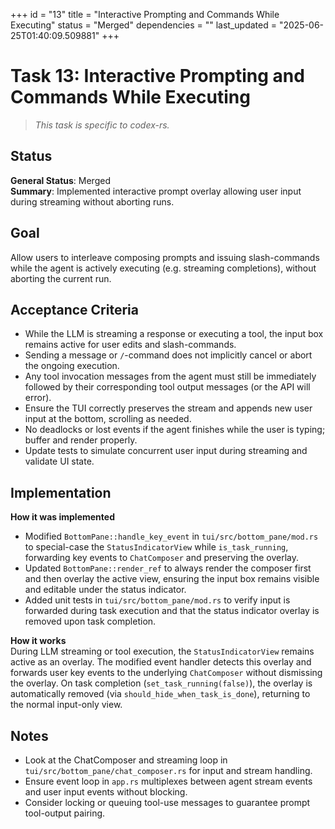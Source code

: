 +++
id = "13"
title = "Interactive Prompting and Commands While Executing"
status = "Merged"
dependencies = ""
last_updated = "2025-06-25T01:40:09.509881"
+++

# Task 13: Interactive Prompting and Commands While Executing

> *This task is specific to codex-rs.*

## Status

**General Status**: Merged  
**Summary**: Implemented interactive prompt overlay allowing user input during streaming without aborting runs.

## Goal

Allow users to interleave composing prompts and issuing slash-commands while the agent is actively executing (e.g. streaming completions), without aborting the current run.

## Acceptance Criteria

- While the LLM is streaming a response or executing a tool, the input box remains active for user edits and slash-commands.
- Sending a message or `/`-command does not implicitly cancel or abort the ongoing execution.
- Any tool invocation messages from the agent must still be immediately followed by their corresponding tool output messages (or the API will error).
- Ensure the TUI correctly preserves the stream and appends new user input at the bottom, scrolling as needed.
- No deadlocks or lost events if the agent finishes while the user is typing; buffer and render properly.
- Update tests to simulate concurrent user input during streaming and validate UI state.

## Implementation

**How it was implemented**  
- Modified `BottomPane::handle_key_event` in `tui/src/bottom_pane/mod.rs` to special-case the `StatusIndicatorView` while `is_task_running`, forwarding key events to `ChatComposer` and preserving the overlay.
- Updated `BottomPane::render_ref` to always render the composer first and then overlay the active view, ensuring the input box remains visible and editable under the status indicator.
- Added unit tests in `tui/src/bottom_pane/mod.rs` to verify input is forwarded during task execution and that the status indicator overlay is removed upon task completion.

**How it works**  
During LLM streaming or tool execution, the `StatusIndicatorView` remains active as an overlay. The modified event handler detects this overlay and forwards user key events to the underlying `ChatComposer` without dismissing the overlay. On task completion (`set_task_running(false)`), the overlay is automatically removed (via `should_hide_when_task_is_done`), returning to the normal input-only view.

## Notes

- Look at the ChatComposer and streaming loop in `tui/src/bottom_pane/chat_composer.rs` for input and stream handling.
- Ensure event loop in `app.rs` multiplexes between agent stream events and user input events without blocking.
- Consider locking or queuing tool-use messages to guarantee prompt tool-output pairing.
